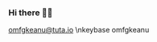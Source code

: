 ### Hi there 👋🌸




omfgkeanu@tuta.io
\nkeybase omfgkeanu
<!--
**wh1t3t5/wh1t3t5** is a ✨ _special_ ✨ repository because its `README.md` (this file) appears on your GitHub profile.
